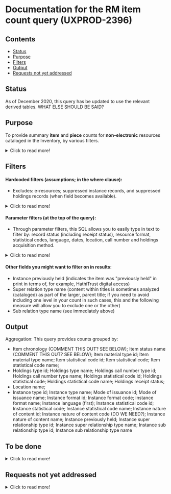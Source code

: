 # Documentation for the RM item count query (UXPROD-2396)

## Contents
* [Status](https://github.com/LM-15/folio-analytics/tree/update-query-readme-files/sql/report_queries/item_count#status)
* [Purpose](https://github.com/LM-15/folio-analytics/tree/update-query-readme-files/sql/report_queries/item_count#purpose)
* [Filters](https://github.com/LM-15/folio-analytics/tree/update-query-readme-files/sql/report_queries/item_count#filters)
* [Output](https://github.com/LM-15/folio-analytics/tree/update-query-readme-files/sql/report_queries/item_count#output)
* [Requests not yet addressed](https://github.com/LM-15/folio-analytics/blob/update-query-readme-files/sql/report_queries/item_count/README.md#requests-not-yet-addressed)


## Status
As of December 2020, this query has be updated to use the relevant derived tables.  WHAT ELSE SHOULD BE SAID?

## Purpose
To provide summary **item** and **piece** counts for **non-electronic** resources cataloged in the Inventory, by various filters.

<details>
  <summary>Click to read more!</summary>
  
  * The piece counts of item records are summed for the piece counts (which assumes that all item records have peice counts, even if only one piece).
  * LOCATION INFORMMATION IS assigned by permanent location.
  * Modify this query to suit your local needs. This query was built to include many of the measures commonly used to get overall item and piece counts, such as those that record bibliographic format and library location information. Your library will not need all of these measures.  Some parameter filters are available.  We also try to spell out which assumptions are made (some of which individual institutions may need to adjust), and requests not yet addressed. 
  * Queries to count e-resources (whether tracked through the ERM or the Inventory) are available separately. Each reporter must know where their institution’s various resources are tracked and should find the needed reports as appropriate, adding together counts if needed, and avoiding any duplication if possible.
  * Note that it is generally assumed that if you need a holdings count as of a certain date, you take it on that date; while you may be able to use processing dates to exclude resources newly added after a certain date, you cannot get back titles that were withdrawn or transferred.
  * Local and national definitions can be updated from year to year; be sure to review for needed changes.
  </details>
  
  ## Filters
  
  #### Hardcoded filters (assumptions; in the where clause):
* Excludes: e-resources; suppressed instance records, and suppressed holdings records (when field becomes available).

<details>
  <summary>Click to read more!</summary>
  
  * Each holdings record has a permanent location.
  * Excludes suppressed instance records (instance discovery suppress value is “true”)
  * [When this field becomes available:] Excludes suppressed holdings records
  * HOW ARE WE EXCLUDING WITHDRAWN ITEMS?
  * This query is intended to exclude e-resources. It excludes records with instance format names of “computer – online resource” or “ISNULL,”  and excludes records with holdings library names of “Online” or “ISNULL.” These values many need to be updated for your local needs.
  </details>
  
#### Parameter filters (at the top of the query):
 
* Through parameter filters, this SQL allows you to easily type in text to filter by: record status (including receipt status), resource format, statistical codes, language, dates, location, call number and holdings acquisition method.  

<details>
  <summary>Click to read more!</summary>
  
 * Record status:
   * Instance statuses:
     * Instance statuses name (you can use this parameter to include only those titles cataloged and made ready for use; for many institutions, this would be "cataloged" and "batchloaded"; note that if your institution sets an instance status of, e.g., "pda unpurchased" you can exclude unpurchased patron driven acquisitions items if needed) (query allows up to two selected simultaneously)
   * Holdings
     * Holdings receipt status (e.g., "not currently received," etc.)
   * Items
     * Item status filter (e.g., "available," "awaiting pikcup," "checked out," "declared lost," etc.)
* Resource format: (Reporters need to know how their institution's records format information locally; it may use one of more of these commonly used fields, but not all of them.)
  * Instance formats:
    * Instance types name (e.g., text, video, computer dataset, etc.)  (query allows up to three selected simultaneously)
    * Instance formats name (e.g., video – videocassette, unmediated – sheet, microform – microfilm roll, etc.)  (query allows up to three selected simultaneously)
    * Instance nature of content terms (e.g., autobiography, journal, newspaper, research report, etc.)
    * Inventory modes of issuance name (e.g., serial, integrating resource, single unit, unspecified, etc.)
    * (see also statistical codes)
  * Holdings formats:
    * Holdings types name (e.g., physical, electronic, serial, multi-part monograph, etc.)
    * (see also statistical codes)
  * Items formats:
    * ITEM MATERIAL TYPE SOURCE OR IS THIS MATERIAL TYPE SOURCE IN GENERAL (SEE BELOW)?
    * ITEM MATERIAL TYPE CATEGORY OR IS THIS MATERIAL TYPE CATEGORY IN GENERAL? IS IT EVEN IMPLEMENTED?  IN MM LIST.
    * ITEM MATERIAL TYPE NAME? AVAIlABLE IN ITEM EXT
    * Item discription of pieces
    * (see also statistical codes)
* Statistical codes
  * SHOULD WE ADD INSTANCE STATISTICAL CODE TYPE NAME? (e.g., ARL (Collection stats), DISC (Discovery); SERM (Serial management), etc.)
  * Instance statistical code name
  * SHOULD WE ADD HOLDINGS STATISTICAL CODE TYPE NAME?  (e.g., ARL (Collection stats), DISC (Discovery); SERM (Serial management), etc.)
  * Holdings statistical code name
  * SHOULD WE ADD ITEM STATISTICAL CODE TYPE NAME?  (e.g., ARL (Collection stats), DISC (Discovery); SERM (Serial management), etc.)
  * Item statistical code (e.g., "books," "serials")
  * Item statistical code name (e.g., "Book, print (books)," "Serial, print (serials)"
* Language:
  * Languages (will include a value for each language used; if more than one language, the first is the primary language if there is one; use %% as wildcards; use, e.g., "%%eng%%" to get all titles that are fully or partially in english.)
* Dates:
  * Cataloged date (allows you to specify start and end date)
  * Item created date (allows you to specify start and end date)
  * item status date (allows you to specify start and end date)
  * Item chronology (may help you to identify items barcoded retrospectively, vs. currently)
* Location: (where housed) (institutions with a shared consortial database may need to filter with their institutional location information to verify ownership (i.e., presence of instance record alone not enough))
  * Holdings permanent location id (typically the lowest level in the location hierarchy -- the specific location within a library)
  * Holdings location name
  * Holdings campus name
  * Holdings institution name
* Call number:
  * Holdings call number types name (e.g., LC, NLM, Dewey Decimal, etc.)
  * Holdings call number (note that the call number field is a text string only (no breakouts); you may want to use truncation symbols as suggested in the filter to get at call number ranges)
* Holdings acquisition method (e.g., gift, deposit, membership, etc.)
  </details>
  
  #### Other fields you might want to filter on in results:
    * Instance previously held  (indicates the item was "previously held" in print in terms of, for example, HathiTrust digital access)
    * Super relation type name  (content within titles is sometimes analyzed (cataloged) as part of the larger, parent title; if you need to avoid including one level in your count in such cases, this and the following measure will allow you to exclude one or the other)
    * Sub relation type name (see immediately above)

## Output
Aggregation: This query provides counts grouped by:
* Item chronology (COMMENT THIS OUT?  SEE BELOW); Item status name (COMMENT THIS OUT?  SEE BELOW); Item material type id; Item material type name; Item statistical code id; Item statistical code; Item statistical code name;
* Holdings type id; Holdings type name; Holdings call number type id; Holdings call number type name; Holdings statistical code id; Holdings statistical code; Holdings statistical code name; Holdings receipt status;
* Location name;
* Instance type id; Instance type name; Mode of issuance id; Mode of issuance name; Instance format id; Instance format code; instance format name; Instance language (first); Instance statistical code id; Instance statistical code; Instance statistical code name; Instance nature of content id; Instance nature of content code  (DO WE NEED?); Instance nature of content name; Instance previously held; Instance super relationship type id; Instance super relationship type name; Instance sub relationship type id; Instance sub relationship type name

## To be done
<details>
  <summary>Click to read more!</summary>
  
   * What is the status of the SQL?
   * ASK JENNIFER ABOUT THESE:
     * The item status does not include "withdrawn" in FOLIO snapshot and on the MM list.  There also does not appear to be an item record suppress field in item.  How are we to exclude these?
     * How will bound with be handled?
     * do we need to add item material type category and source (SEEN IN MM LIST)?  It looks like this links to the Inventory material type table?  There is no category there. The source given is FOLIO.  Here is the link to the list the MM table provides: https://docs.google.com/spreadsheets/d/1scRQl09jroOy-c_emITk3EQ6lkj7XPRlkupPNuL-FfM/edit#gid=1928495227  where category and material type look of use.
     * Do we need to add inventory statistical code type names for instance, holdings and item?  Looks like each of those reference the same satistical code tables, AND THAT LOCAL DERIVED TABLES WERE CREATED FOR EACH WITH THE FIELD OF "STATISTICAL CODE TYPE NAME":  Instance statistical codes, holdings statistical codes, item statistical codes.
   * Should we comment out the item chronology in the aggregation because will only need to use if want to get at recon?
   * Should the order be item, holdings, instance?  Ordering of parameters OK?
   * are we doing to need more than location name in output? For this and for bib?
   </details>

## Requests not yet addressed
<details>
  <summary>Click to read more!</summary>
  
  See this page for additional information recorded by the Resource Management reporters: https://wiki.folio.org/x/OA8uAg 
  * HOW WILL BE HANDLING BOUND WITH?
  * WILL BE CODE WRITTEN TO HELP BREAK OUT CALL NUMBERS
  * Information tracked possibly through holdings records notes?: provenance; precious bindings, copy notes, dedications, inscriptions, left by decedents, etc. Use a filter with truncation. Which measures each institution uses to track this information could differ.
  * When fields available?:
    * When the holdings discover suppress field becomes available, add it to the WHERE hardcoded filters and update comment.
    * country of publication (source record)
    * date of publication (At this point in time, we are not bringing in the instance dataofpublication because it is not in standardized form; institutions may want to consider bringing it in if they set up parsing options to suit their needs. Will likely add date one and date two data from the source record when available (MARC  008 (places 7-10 for date 1, and 11-14 for date 2)).
    * geographic area code (source record)
    * is open access (source record?)
    * withdrawn in timeframe (instance suppressed with status update date in timeframe?)
    * transferred within the institution in a time period
    * has retention requirements / is an obligatory copy (have retention policy field on holdings?)
    * is government document (how this will be addressed by institutions can vary greatly; statistical code, location, source record (not yet available; e.g., MARC 008, 086 for federal US/Canadian docs))
    * acquired as part of a project
      </details>

